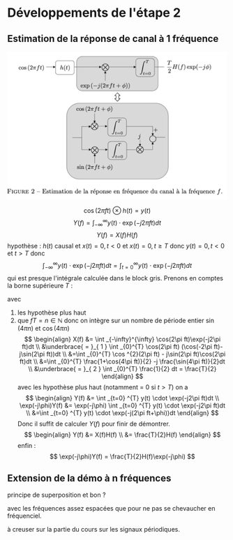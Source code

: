 # Développements de l'étape 2


## Estimation de la réponse de canal à 1 fréquence


![bla](./images/image.png)

$$
\cos(2\pi ft) \otimes h(t) = y(t)
$$
$$
Y(f) = \int _{-\infty} ^{\infty} y(t) \cdot \exp(-j2\pi ft)dt
$$
$$
Y(f) = X(f)H(f)
$$
hypothèse : $h(t)$ causal et $x(t)=0, t<0$  et $x(t) = 0, t\geq T$
donc $y(t) = 0, t<0$ et $t>T$
donc 
$$\int _{-\infty} ^{\infty} y(t) \cdot \exp(-j2\pi ft)dt = \int _{t=0} ^{\infty} y(t) \cdot \exp(-j2\pi ft)dt$$
qui est presque l'intégrale calculée dans le block gris.
Prenons en comptes la borne supérieure $T$ :

avec
1. les hypothèse plus haut
2. que $fT=n \in\mathbb{N}$ donc on intègre sur un nombre de période entier $\sin(4\pi n)$ et $\cos(4\pi n)$
$$
\begin{align}
X(f) &= \int _{-\infty}^{\infty} \cos(2\pi ft)\exp(-j2\pi ft)dt \\
&\underbrace{ = }_{ 1 } \int _{0}^{T} \cos(2\pi ft) (\cos(-2\pi ft)-j\sin(2\pi ft))dt \\
&=\int _{0}^{T} \cos ^{2}(2\pi ft) - j\sin(2\pi ft)\cos(2\pi ft)dt \\
&=\int _{0}^{T} \frac{1+\cos(4\pi ft)}{2} -j \frac{\sin(4\pi ft)}{2}dt \\
&\underbrace{ = }_{ 2 } \int _{0}^{T} \frac{1}{2} dt = \frac{T}{2}
\end{align}
$$
avec les hypothèse plus haut (notamment = 0 si $t>T$) on a
$$
\begin{align}
Y(f) &= \int _{t=0} ^{T} y(t) \cdot \exp(-j2\pi ft)dt \\
\exp(-j\phi)Y(f) &= \exp(-j\phi) \int _{t=0} ^{T} y(t) \cdot \exp(-j2\pi ft)dt \\
&=\int _{t=0} ^{T} y(t) \cdot \exp(-j(2\pi ft+\phi))dt
\end{align}
$$
Donc il suffit de calculer $Y(f)$ pour finir de démontrer.
$$
\begin{align}
Y(f) &= X(f)H(f) \\
&= \frac{T}{2}H(f)
\end{align}
$$
enfin :
$$
\exp(-j\phi)Y(f) = \frac{T}{2}H(f)\exp(-j\phi)
$$


## Extension de la démo à n fréquences
principe de superposition et bon ?

avec les fréquences assez espacées que pour ne pas se chevaucher en fréquenciel.

à creuser sur la partie du cours sur les signaux périodiques.